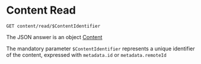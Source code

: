 # Content Read

```GET content/read/$ContentIdentifier```

The JSON answer is an object [Content](05-resources_en.md#content)

The mandatory parameter ```$ContentIdentifier``` represents a unique identifier of the content, expressed with ```metadata.id``` or ```metadata.remoteId```
